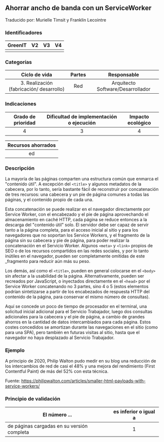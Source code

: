 ## Ahorrar ancho de banda con un ServiceWorker
Traducido por: Murielle Timsit y Franklin Lecointre

### Identificadores

| GreenIT |  V2  |  V3  |  V4  |
|:-------:|:----:|:----:|:----:|
|      |   |   |      |

### Categorías

| Ciclo de vida | Partes | Responsable |
|:---------:|:----:|:----:|
| 3. Realización (fabricación/ desarrollo) | Red | Arquitecto Software/Desarrollador |

### Indicaciones

| Grado de prioridad   | Dificultad de implementación o ejecución | Impacto ecológico   |
|:-------------------:|:-------------------------:|:---------------------:|
| 4 | 3 | 4 |

| Recursos ahorrados |
|:----------------------------------------------------------:|
| ed   |

### Descripción

La mayoría de las páginas comparten una estructura común que enmarca el "contenido útil".
A excepción del `<title>` y algunos metadatos de la cabecera, por lo tanto, sería bastante fácil de reconstruir por concatenación de tres recursos: una cabecera y un pie de página comunes a todas las páginas, y el contenido propio de cada una.

Esta concatenación se puede realizar en el navegador directamente por Service Worker, con el encabezado y el pie de página aprovechando el almacenamiento en caché HTTP, cada página se reduce entonces a la descarga del "contenido útil" solo.
El servidor debe ser capaz de servir tanto a la página completa, para el acceso inicial al sitio y para los navegadores que no soportan los Service Workers, y el  fragmento de la página sin su cabecera y pie de página, para poder realizar la concatenación en el Servicio Worker.
Algunos `<meta>` y `<link>` propios de SEO o de los recursos compartidos en las redes sociales, y por lo tanto inútiles en el navegador, pueden ser completamente omitidas de este _fragmento para reducir aún más su peso.

Los demás, así como el `<title>`, pueden en general colocarse en el `<body>` sin afectar a la usabilidad de la página.
Alternativamente, pueden ser recreados por JavaScript, o inyectados directamente en el `<head>` por el Service Worker concatenando no 3 partes, sino 4 o 5 (estos elementos podrían sintetizarse a partir de los encabezados de respuesta HTTP del contenido de la página, para conservar el mismo número de consultas).

Aquí se concede un poco de tiempo de procesador en el terminal, una solicitud inicial adicional para el Servicio Trabajador, luego dos consultas adicionales para la cabecera y el pie de página, a cambio de grandes ahorros en la cantidad de datos intercambiados para cada página.
Estos costes concedidos se amortizan durante las navegaciones en el sitio (como para una SPA), pero también en futuras visitas al sitio, hasta que el navegador no haya desplazado al Servicio Trabajador.

### Ejemplo

A principio de 2020, Philip Walton pudo medir en su blog una reducción de los intercambios de red de casi el 48% y una mejora del rendimiento (First Contentful Paint) de más del 52% con esta técnica.

Fuente: https://philipwalton.com/articles/smaller-html-payloads-with-service-workers/

### Principio de validación

| El número ... |   es inferior o igual a   |  
|-------------------|:-------------------------:|
| de páginas cargadas en su versión completa | 1 |
